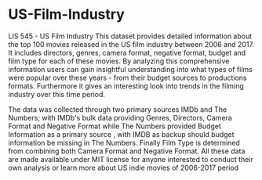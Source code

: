 # US-Film-Industry
LIS 545 - US Film Industry
This dataset provides detailed information about the top 100 movies released in the US film industry between 2006 and 2017. It includes directors, genres, camera format, negative format, budget and film type for each of these movies. By analyzing this comprehensive information users can gain insightful understanding into what types of films were popular over these years - from their budget sources to productions formats. Furthermore it gives an interesting look into trends in the filming industry over this time period.

The data was collected through two primary sources IMDb and The Numbers; with IMDb's bulk data providing Genres, Directors, Camera Format and Negative Format while The Numbers provided Budget Information as a primary source , with IMDB as backup should budget information be missing in The Numbers. Finally Film Type is determined from combining both Camera Format and Negative Format. All these data are made available under MIT license for anyone interested to conduct their own analysis or learn more about US indie movies of 2006-2017 period
